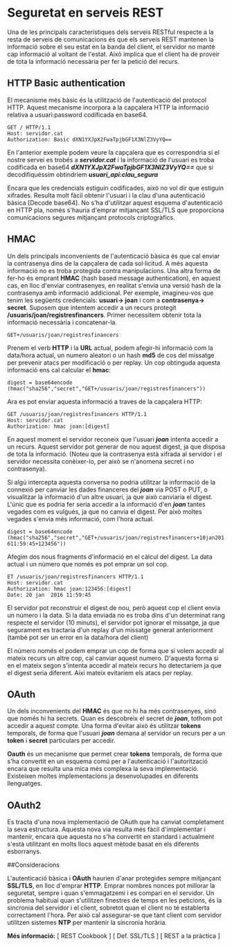 # Seguretat en serveis REST

Una de les principals característiques dels serveis RESTful respecte a la resta de serveis de comunicacions és que els serveis REST mantenen la informació sobre el seu estat en la banda del client, el servidor no manté cap informació al voltant de l'estat. Això implica que el client ha de proveir de tota la informació necessària per fer la petició del recurs.

## HTTP Basic authentication
El mecanisme més bàsic és la utilització de l'autenticació del protocol HTTP. Aquest mecanisme incorpora a la capçalera HTTP la informació relativa a usuari:password codificada en base64.

```
GET / HTTP/1.1
Host: servidor.cat
Authorization: Basic dXN1YXJpX2FwaTpjbGF1X3NlZ3VyYQ==
```

En l'anterior exemple podem veure la capçalera que es correspondria si el nostre servei es trobés a **_servidor.cat_** i la informació de l'usuari es troba codificada en base64  **_dXN1YXJpX2FwaTpjbGF1X3NlZ3VyYQ==_** que si decodifiquéssim obtindríem **_usuari_api:clau_segura_**

Encara que les credencials estiguin codificades, això no vol dir que estiguin xifrades. Resulta molt fàcil obtenir l'usuari i la clau d'una autenticació bàsica [Decode base64]. No s'ha d'utilitzar aquest esquema d'autenticació en HTTP pla, només s'hauria d'emprar mitjançant SSL/TLS que proporciona comunicacions segures mitjançant protocols criptogràfics.

## HMAC
Un dels principals inconvenients de l'autenticació bàsica és que cal enviar la contrasenya dins de la capçalera de cada sol·licitud. A més aquesta informació no es troba protegida contra manipulacions. Una altra forma de fer-ho és emprant **HMAC** (hash based message authentication), en aquest cas, en lloc d'enviar contrasenyes, en realitat s'envia una versió hash de la contrasenya amb informació addicional. Per exemple, imagineu-vos que tenim les següents credencials: **usuari-> joan** i com a **contrasenya-> secret**. Suposem que intentem accedir a un recurs protegit **/usuaris/joan/registresfinancers**. Primer necessitem obtenir tota la informació necessària i concatenar-la. 

```
GET+/usuaris/joan/registresfinancers
```

Prenem el verb **HTTP** i la **URL** actual, podem afegir-hi informació com la data/hora actual, un numero aleatori o un hash **md5** de cos del missatge per prevenir atacs per modificació o per replay. Un cop obtinguda aquesta informació ens cal calcular el **hmac**:

`digest = base64encode (hmac("sha256","secret","GET+/usuaris/joan/registresfinancers"))`

Ara es pot enviar aquesta informació a traves de la capçalera HTTP:

```
GET /usuaris/joan/registresfinancers HTTP/1.1
Host: servidor.cat
Authorization: hmac joan:[digest]
```

En aquest moment el servidor reconeix que l'usuari **_joan_** intenta accedir a un recurs. Aquest servidor pot generar de nou aquest digest, ja que disposa de tota la informació. (Noteu que la contrasenya està xifrada al servidor i el servidor necessita conèixer-lo, per això se n'anomena secret i no contrasenya).

Si algú intercepta aquesta conversa no podria utilitzar la informació de la connexió per canviar les dades financeres del **_joan_** via POST o PUT, o visualitzar la informació d'un altre usuari, ja que això canviaria el digest. L'únic que es podria fer seria accedir a la informació d'en **_joan_** tantes vegades com es vulgués, ja que no canvia el digest. Per això moltes vegades s'envia més informació, com l'hora actual.

`digest = base64encode (hmac("sha256","secret","GET+/usuaris/joan/registresfinancers+10jan201611:59:45+123456"))`

Afegim dos nous fragments d'informació en el càlcul del digest. La data actual i un número que només es pot emprar un sol cop.

```
ET /usuaris/joan/registresfinancers HTTP/1.1
Host: servidor.cat
Authorization: hmac joan:123456:[digest]
Date: 20 jan  2016 11:59:45
```

El servidor pot reconstruir el digest de nou, però aquest cop el client envia un número i la data. Si la data enviada no es troba dins d'un determinat rang respecte el servidor (10 minuts), el servidor pot ignorar el missatge, ja que segurament es tractaria d'un replay d'un missatge generat anteriorment (també pot ser un error en la data/hora del client)

El número només el podem emprar un cop de forma que si volem accedir al mateix recurs un altre cop, cal canviar aquest numero. D'aquesta forma si en el mateix segon s'intenta accedir al mateix recurs ho detectaríem ja que el digest seria diferent. Així mateix evitaríem els atacs per replay.

## OAuth

Un dels inconvenients del **HMAC** és que no hi ha més contrasenyes, sinó que només hi ha secrets. Quan es descobreix el secret de **_joan_**, tothom pot accedir a aquest compte. Una forma d'evitar això és utilitzar **tokens** temporals, de forma que l'usuari **_joan_** demana al servidor un recurs per a un **token** i **secret** particulars per accedir.

**Oauth** és un mecanisme que permet crear **tokens** temporals, de forma que s'ha convertit en un esquema comú per a l'autenticació i l'autorització encara que resulta una mica més complexa la seva implementació. Existeixen moltes implementacions ja desenvolupades en diferents llenguatges.

## OAuth2
Es tracta d'una nova implementació de OAuth que ha canviat completament la seva estructura. Aquesta nova via resulta més fàcil d'implementar i mantenir, encara que aquesta no s'ha convertit en standard i actualment s'està utilitzant en molts llocs aquest mètode basat en els diferents esborranys. 

##Consideracions

L'autenticació bàsica i **OAuth** haurien d'anar protegides sempre mitjançant **SSL/TLS**, en lloc d'emprar **HTTP**. Emprar nombres nonces pot millorar la seguretat, sempre i quan s'emmagatzemi i es compari en el servidor. Un problema habitual quan s'utilitzen finestres de temps en les peticions, és la sincronia del servidor i el client, sobretot quan el client no té establerta correctament l'hora. Per això cal assegurar-se que tant client com servidor utilitzen sistemes **NTP** per mantenir la sincronia horària.
 

**Més informació:**
[ REST Cookbook ]
[ Def. SSL/TLS ]
[ REST a la pràctica ]